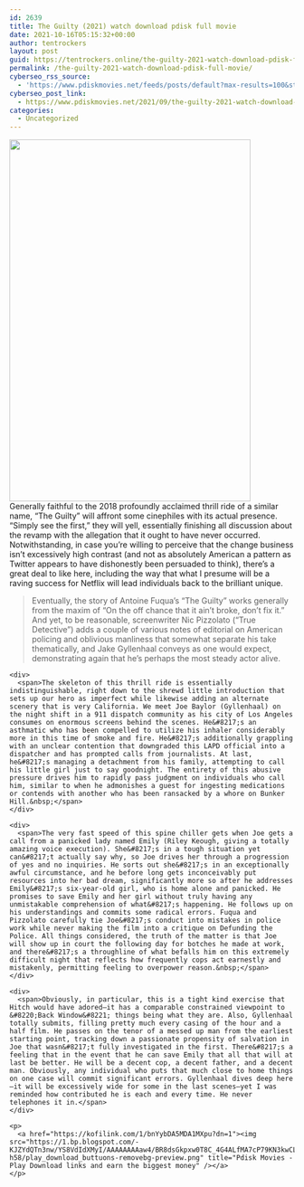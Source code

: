 ```yaml
---
id: 2639
title: The Guilty (2021) watch download pdisk full movie
date: 2021-10-16T05:15:32+00:00
author: tentrockers
layout: post
guid: https://tentrockers.online/the-guilty-2021-watch-download-pdisk-full-movie/
permalink: /the-guilty-2021-watch-download-pdisk-full-movie/
cyberseo_rss_source:
  - 'https://www.pdiskmovies.net/feeds/posts/default?max-results=100&start-index=401'
cyberseo_post_link:
  - https://www.pdiskmovies.net/2021/09/the-guilty-2021-watch-download-pdisk.html
categories:
  - Uncategorized
---
```

<div class="separator">
  <a href="https://1.bp.blogspot.com/-fDMeMsRxuK4/YUCzjE6cVrI/AAAAAAAAbKk/6GB0rpcLphQbv6z-kQcaZuQ5Q6BBixjSQCLcBGAsYHQ/s450/The%2BGuilty%2B%25282021%2529%2Bwatch%2Bdownload%2Bpdisk%2Bfull%2Bmovie.jpg" imageanchor="1"><img loading="lazy" border="0" data-original-height="450" data-original-width="300" height="640" src="https://1.bp.blogspot.com/-fDMeMsRxuK4/YUCzjE6cVrI/AAAAAAAAbKk/6GB0rpcLphQbv6z-kQcaZuQ5Q6BBixjSQCLcBGAsYHQ/w426-h640/The%2BGuilty%2B%25282021%2529%2Bwatch%2Bdownload%2Bpdisk%2Bfull%2Bmovie.jpg" width="426" /></a>
</div>

<div>
  <span>Generally faithful to the 2018 profoundly acclaimed thrill ride of a similar name, &#8220;The Guilty&#8221; will affront some cinephiles with its actual presence. &#8220;Simply see the first,&#8221; they will yell, essentially finishing all discussion about the revamp with the allegation that it ought to have never occurred. Notwithstanding, in case you&#8217;re willing to perceive that the change business isn&#8217;t excessively high contrast (and not as absolutely American a pattern as Twitter appears to have dishonestly been persuaded to think), there&#8217;s a great deal to like here, including the way that what I presume will be a raving success for Netflix will lead individuals back to the brilliant unique.&nbsp;</span>
</div>

<div>
  <span></p> 
  
  <blockquote>
    <p>
      Eventually, the story of Antoine Fuqua&#8217;s &#8220;The Guilty&#8221; works generally from the maxim of &#8220;On the off chance that it ain&#8217;t broke, don&#8217;t fix it.&#8221; And yet, to be reasonable, screenwriter Nic Pizzolato (&#8220;True Detective&#8221;) adds a couple of various notes of editorial on American policing and oblivious manliness that somewhat separate his take thematically, and Jake Gyllenhaal conveys as one would expect, demonstrating again that he&#8217;s perhaps the most steady actor alive.&nbsp;
    </p>
  </blockquote>
  
  <p>
    </span></div> 
    
    <div>
      <span>The skeleton of this thrill ride is essentially indistinguishable, right down to the shrewd little introduction that sets up our hero as imperfect while likewise adding an alternate scenery that is very California. We meet Joe Baylor (Gyllenhaal) on the night shift in a 911 dispatch community as his city of Los Angeles consumes on enormous screens behind the scenes. He&#8217;s an asthmatic who has been compelled to utilize his inhaler considerably more in this time of smoke and fire. He&#8217;s additionally grappling with an unclear contention that downgraded this LAPD official into a dispatcher and has prompted calls from journalists. At last, he&#8217;s managing a detachment from his family, attempting to call his little girl just to say goodnight. The entirety of this abusive pressure drives him to rapidly pass judgment on individuals who call him, similar to when he admonishes a guest for ingesting medications or contends with another who has been ransacked by a whore on Bunker Hill.&nbsp;</span>
    </div>
    
    <div>
      <span>The very fast speed of this spine chiller gets when Joe gets a call from a panicked lady named Emily (Riley Keough, giving a totally amazing voice execution). She&#8217;s in a tough situation yet can&#8217;t actually say why, so Joe drives her through a progression of yes and no inquiries. He sorts out she&#8217;s in an exceptionally awful circumstance, and he before long gets inconceivably put resources into her bad dream, significantly more so after he addresses Emily&#8217;s six-year-old girl, who is home alone and panicked. He promises to save Emily and her girl without truly having any unmistakable comprehension of what&#8217;s happening. He follows up on his understandings and commits some radical errors. Fuqua and Pizzolato carefully tie Joe&#8217;s conduct into mistakes in police work while never making the film into a critique on Defunding the Police. All things considered, the truth of the matter is that Joe will show up in court the following day for botches he made at work, and there&#8217;s a throughline of what befalls him on this extremely difficult night that reflects how frequently cops act earnestly and mistakenly, permitting feeling to overpower reason.&nbsp;</span>
    </div>
    
    <div>
      <span>Obviously, in particular, this is a tight kind exercise that Hitch would have adored—it has a comparable constrained viewpoint to &#8220;Back Window&#8221; things being what they are. Also, Gyllenhaal totally submits, filling pretty much every casing of the hour and a half film. He passes on the tenor of a messed up man from the earliest starting point, tracking down a passionate propensity of salvation in Joe that wasn&#8217;t fully investigated in the first. There&#8217;s a feeling that in the event that he can save Emily that all that will at last be better. He will be a decent cop, a decent father, and a decent man. Obviously, any individual who puts that much close to home things on one case will commit significant errors. Gyllenhaal dives deep here—it will be excessively wide for some in the last scenes—yet I was reminded how contributed he is each and every time. He never telephones it in.</span>
    </div>
    
    <p>
      <a href="https://kofilink.com/1/bnYybDA5MDA1MXpu?dn=1"><img src="https://1.bp.blogspot.com/-KJZYdQTn3nw/YS8VdIdXMyI/AAAAAAAAaw4/BR8dsGkpxw0T8C_4G4ALfMA7cP79KN3kwCLcBGAsYHQ/w400-h58/play_download_buttuons-removebg-preview.png" title="Pdisk Movies - Play Download links and earn the biggest money" /></a>
    </p>